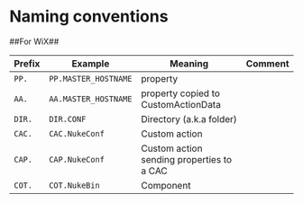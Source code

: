Naming conventions
========================

##For WiX##

Prefix | Example               | Meaning                                     | Comment
------ | --------------------- | ------------------------------------------- | --- 
`PP.`  | `PP.MASTER_HOSTNAME`  | property                                    | 
`AA.`  | `AA.MASTER_HOSTNAME`  | property copied to CustomActionData         | 
`DIR.` | `DIR.CONF`            | Directory (a.k.a folder)                    | 
`CAC.` | `CAC.NukeConf`        | Custom action                               |
`CAP.` | `CAP.NukeConf`        | Custom action sending properties to a CAC   |  
`COT.` | `COT.NukeBin`         | Component                                   | 


